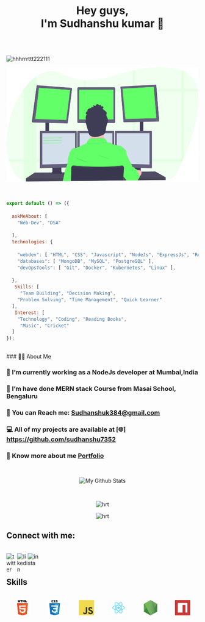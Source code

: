 <h1 align="center"> Hey guys,<br> I'm Sudhanshu kumar 💚</h1> 

<br>
<!---
[![Twitter: hhhrrrttt222111](https://img.shields.io/twitter/follow/hhhrrrttt222111?style=social)](https://twitter.com/hhhrrrttt222111)  &nbsp;&nbsp;&nbsp;&nbsp;
[![Linkedin: hhhrrrttt222111](https://img.shields.io/badge/-hhhrrrttt222111-blue?style=flat-square&logo=Linkedin&logoColor=black&link=https://www.linkedin.com/in/hhhrrrttt222111/)](https://www.linkedin.com/in/hhhrrrttt222111/)
-->

<br>

<p align="left"> <img src="https://komarev.com/ghpvc/?username=sudhanshu7352" alt="hhhrrrttt222111" /> </p>


<p align="center"> <img src="assest/neo.svg" alt="sudhanshu" height=300/> </p>

<br>

```js
export default () => ({
 
  askMeAbout: [
    "Web-Dev", "DSA"
    
  ],
  technologies: {
    
    "webdev": [ "HTML", "CSS", "Javascript", "NodeJs", "ExpressJs", "ReactJS" ,"Redux", "Redis" ],
    "databases": [ "MongoDB", "MySQL", "PostgreSQL" ],
    "devOpsTools": [ "Git", "Docker", "Kubernetes", "Linux" ],
    
  },
   Skills: [
     "Team Building", "Decision Making",
    "Problem Solving", "Time Management", "Quick Learner" 
  ],
   Interest: [
    "Technology", "Coding", "Reading Books",
     "Music", "Cricket" 
  ]
});
```

<br>
### 🙋‍♂️ About Me

### 🌱 I’m currently working as a NodeJs developer at Mumbai,India

### 💬 I’m have done MERN stack Course from Masai School, Bengaluru

### 📧 You can Reach me: **Sudhanshuk384@gmail.com**
### 💻 All of my projects are available at [🌐] https://github.com/sudhanshu7352
### 🔭 Know more about me **[Portfolio](https://portfolio-tuz8.vercel.app/)**
<br>

<p align="center">
  <img src="https://github-readme-stats.vercel.app/api?username=sudhanshu7352&count_private=true&show_icons=true&theme=tokyonight" alt="My Github Stats" />
</p>
<br>


<p align="center">
  <img src="https://github-profile-trophy.vercel.app/?username=sudhanshu7352&theme=onedark" alt="hrt" />
</p>

<p align="center">
  <img src="https://github-readme-stats.vercel.app/api/top-langs/?username=sudhanshu7352&show_icons=true&layout=compact&theme=tokyonight" alt="hrt" />
</p>

## Connect with me:

<br>
</a>
<a href="https://twitter.com/Sudhans07757035" target="_blank"><img align="left" alt="twitter" width="28px" src="https://cdn.jsdelivr.net/npm/simple-icons@v3/icons/twitter.svg" /></a>
<a href="https://www.linkedin.com/in/sudhanshu-kumar-b7830322b/" target="_blank"><img align="left" alt="likedin" width="28px" src="https://cdn.jsdelivr.net/npm/simple-icons@v3/icons/linkedin.svg" /></a>
<a href="https://www.instagram.com/" target="_blank"><img align="left" alt="insta" width="28px" src="https://cdn.jsdelivr.net/npm/simple-icons@v3/icons/instagram.svg" /></a>

<br>
<br>

## Skills

<br>
<div style="display: flex; justify-content: space-around">
<img align="left" alt="HTML5" width="40px" src="https://raw.githubusercontent.com/github/explore/80688e429a7d4ef2fca1e82350fe8e3517d3494d/topics/html/html.png" />
<img align="left" alt="CSS3" width="40px" src="https://raw.githubusercontent.com/github/explore/80688e429a7d4ef2fca1e82350fe8e3517d3494d/topics/css/css.png" />

<img align="left" alt="JavaScript" width="40px" src="https://raw.githubusercontent.com/github/explore/80688e429a7d4ef2fca1e82350fe8e3517d3494d/topics/javascript/javascript.png" />
<img align="left" alt="React" width="40px" src="https://raw.githubusercontent.com/github/explore/80688e429a7d4ef2fca1e82350fe8e3517d3494d/topics/react/react.png" />
<img align="left" alt="Node.js" width="40px" src="https://raw.githubusercontent.com/github/explore/80688e429a7d4ef2fca1e82350fe8e3517d3494d/topics/nodejs/nodejs.png" />
<img align="left" alt="npm" width="40px" src="https://raw.githubusercontent.com/github/explore/80688e429a7d4ef2fca1e82350fe8e3517d3494d/topics/npm/npm.png" />

</div>
